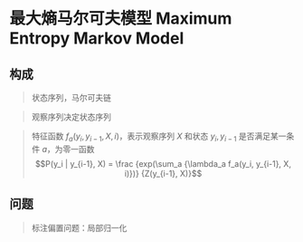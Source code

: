 # 最大熵马尔可夫模型 Maximum Entropy Markov Model

## 构成

>状态序列，马尔可夫链

>观察序列决定状态序列

>特征函数 $f_a(y_i, y_{i-1}, X, i)$，表示观察序列 $X$ 和状态 $y_i, y_{i-1}$ 是否满足某一条件 $a$，为零一函数
>$$P(y_i | y_{i-1}, X) = \frac {exp(\sum_a {\lambda_a f_a(y_i, y_{i-1}, X, i)})} {Z(y_{i-1}, X)}$$

## 问题

>标注偏置问题：局部归一化
